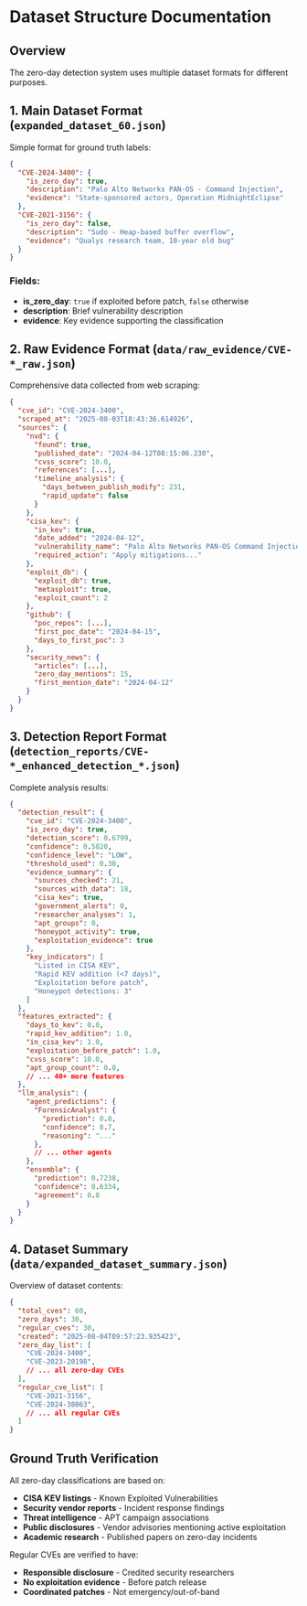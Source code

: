 # Dataset Structure Documentation

## Overview
The zero-day detection system uses multiple dataset formats for different purposes.

## 1. Main Dataset Format (`expanded_dataset_60.json`)

Simple format for ground truth labels:

```json
{
  "CVE-2024-3400": {
    "is_zero_day": true,
    "description": "Palo Alto Networks PAN-OS - Command Injection",
    "evidence": "State-sponsored actors, Operation MidnightEclipse"
  },
  "CVE-2021-3156": {
    "is_zero_day": false,
    "description": "Sudo - Heap-based buffer overflow",
    "evidence": "Qualys research team, 10-year old bug"
  }
}
```

### Fields:
- **is_zero_day**: `true` if exploited before patch, `false` otherwise
- **description**: Brief vulnerability description
- **evidence**: Key evidence supporting the classification

## 2. Raw Evidence Format (`data/raw_evidence/CVE-*_raw.json`)

Comprehensive data collected from web scraping:

```json
{
  "cve_id": "CVE-2024-3400",
  "scraped_at": "2025-08-03T18:43:36.614926",
  "sources": {
    "nvd": {
      "found": true,
      "published_date": "2024-04-12T08:15:06.230",
      "cvss_score": 10.0,
      "references": [...],
      "timeline_analysis": {
        "days_between_publish_modify": 231,
        "rapid_update": false
      }
    },
    "cisa_kev": {
      "in_kev": true,
      "date_added": "2024-04-12",
      "vulnerability_name": "Palo Alto Networks PAN-OS Command Injection",
      "required_action": "Apply mitigations..."
    },
    "exploit_db": {
      "exploit_db": true,
      "metasploit": true,
      "exploit_count": 2
    },
    "github": {
      "poc_repos": [...],
      "first_poc_date": "2024-04-15",
      "days_to_first_poc": 3
    },
    "security_news": {
      "articles": [...],
      "zero_day_mentions": 15,
      "first_mention_date": "2024-04-12"
    }
  }
}
```

## 3. Detection Report Format (`detection_reports/CVE-*_enhanced_detection_*.json`)

Complete analysis results:

```json
{
  "detection_result": {
    "cve_id": "CVE-2024-3400",
    "is_zero_day": true,
    "detection_score": 0.6799,
    "confidence": 0.5820,
    "confidence_level": "LOW",
    "threshold_used": 0.30,
    "evidence_summary": {
      "sources_checked": 21,
      "sources_with_data": 18,
      "cisa_kev": true,
      "government_alerts": 0,
      "researcher_analyses": 1,
      "apt_groups": 0,
      "honeypot_activity": true,
      "exploitation_evidence": true
    },
    "key_indicators": [
      "Listed in CISA KEV",
      "Rapid KEV addition (<7 days)",
      "Exploitation before patch",
      "Honeypot detections: 3"
    ]
  },
  "features_extracted": {
    "days_to_kev": 0.0,
    "rapid_kev_addition": 1.0,
    "in_cisa_kev": 1.0,
    "exploitation_before_patch": 1.0,
    "cvss_score": 10.0,
    "apt_group_count": 0.0,
    // ... 40+ more features
  },
  "llm_analysis": {
    "agent_predictions": {
      "ForensicAnalyst": {
        "prediction": 0.8,
        "confidence": 0.7,
        "reasoning": "..."
      },
      // ... other agents
    },
    "ensemble": {
      "prediction": 0.7238,
      "confidence": 0.6334,
      "agreement": 0.8
    }
  }
}
```

## 4. Dataset Summary (`data/expanded_dataset_summary.json`)

Overview of dataset contents:

```json
{
  "total_cves": 60,
  "zero_days": 30,
  "regular_cves": 30,
  "created": "2025-08-04T09:57:23.935423",
  "zero_day_list": [
    "CVE-2024-3400",
    "CVE-2023-20198",
    // ... all zero-day CVEs
  ],
  "regular_cve_list": [
    "CVE-2021-3156",
    "CVE-2024-38063",
    // ... all regular CVEs
  ]
}
```

## Ground Truth Verification

All zero-day classifications are based on:
- **CISA KEV listings** - Known Exploited Vulnerabilities
- **Security vendor reports** - Incident response findings
- **Threat intelligence** - APT campaign associations
- **Public disclosures** - Vendor advisories mentioning active exploitation
- **Academic research** - Published papers on zero-day incidents

Regular CVEs are verified to have:
- **Responsible disclosure** - Credited security researchers
- **No exploitation evidence** - Before patch release
- **Coordinated patches** - Not emergency/out-of-band